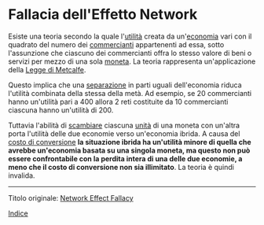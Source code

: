 # Fallacia dell'Effetto Network



Esiste una teoria secondo la quale l'[utilità](ch101-glossary.md#utilità) creata da un'[economia](ch101-glossary.md#economia) vari con il quadrato del numero dei [commercianti](ch101-glossary.md#commerciante) appartenenti ad essa, sotto l'assunzione che ciascuno dei commercianti offra lo stesso valore di beni o servizi per mezzo di una sola [moneta](ch101-glossary.md#moneta). La teoria rappresenta un'applicazione della [Legge di Metcalfe](https://en.wikipedia.org/wiki/Metcalfe%27s_law).

Questo implica che una [separazione](ch101-glossary.md#separazione-split) in parti uguali dell'economia riduca l'utilità combinata della stessa della metà. Ad esempio, se 20 commercianti hanno un'utilità pari a 400 allora 2 reti costituite da 10 commercianti ciascuna hanno un'utilità di 200.

Tuttavia l'abilità di [scambiare](ch101-glossary.md#scambio-di-unità) ciascuna [unità](ch101-glossary.md#unità) di una moneta con un'altra porta l'utilità delle due economie verso un'economia ibrida. A causa del [costo di conversione](ch020-consolidation-principle.md) **la situazione ibrida ha un'utilità minore di quella che avrebbe un'economia basata su una singola moneta, ma questo non può essere confrontabile con la perdita intera di una delle due economie, a meno che il costo di conversione non sia illimitato**. La teoria è quindi invalida.

---

Titolo originale: [Network Effect Fallacy](https://github.com/libbitcoin/libbitcoin-system/wiki/Network-Effect-Fallacy)

[Indice](/README.md)

